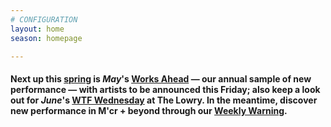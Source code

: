 ```yaml
---
# CONFIGURATION
layout: home
season: homepage

---
```

#### Next up this [spring](/current/2018-springsummer) is *May*'s [Works Ahead](/hab/worksahead) — our annual sample of new performance — with artists to be announced this Friday; also keep a look out for *June*'s <a href="http://www.thelowry.com/takearisk/take-a-risk-wtf-wednesday" target="_blank">WTF Wednesday</a> at The Lowry. In the meantime, discover new performance in M'cr + beyond through our <a href="http://wordofwarning.posthaven.com" target="_blank">Weekly Warning</a>.
